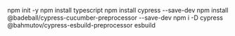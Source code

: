 npm init -y
npm install typescript
npm install cypress --save-dev
npm install @badeball/cypress-cucumber-preprocessor --save-dev
npm i -D cypress @bahmutov/cypress-esbuild-preprocessor esbuild
